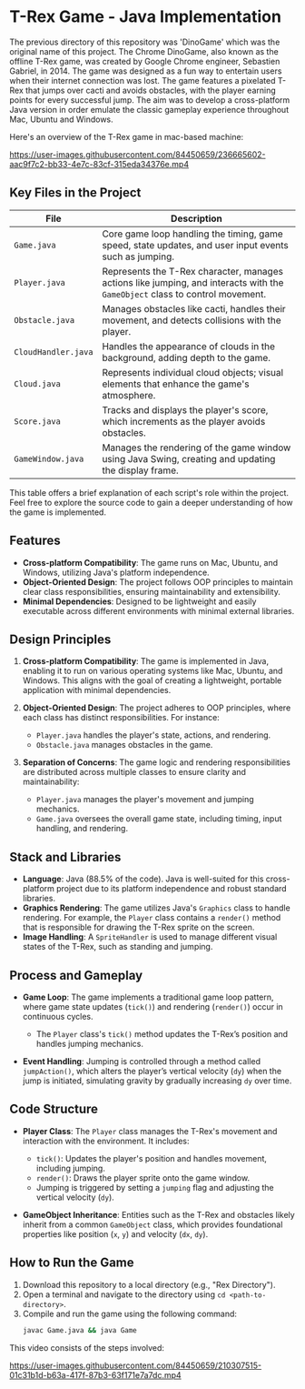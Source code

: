 # T-Rex Game - Java Implementation
The previous directory of this repository was 'DinoGame' which was the original name of this project. The Chrome DinoGame, also known as the offline T-Rex game, was created by Google Chrome engineer, Sebastien Gabriel, in 2014. The game was designed as a fun way to entertain users when their internet connection was lost. The game features a pixelated T-Rex that jumps over cacti and avoids obstacles, with the player earning points for every successful jump. The aim was to develop a cross-platform Java version in order emulate the classic gameplay experience throughout Mac, Ubuntu and Windows.

Here's an overview of the T-Rex game in mac-based machine:

https://user-images.githubusercontent.com/84450659/236665602-aac9f7c2-bb33-4e7c-83cf-315eda34376e.mp4

## Key Files in the Project

| File                 | Description                                                                 |
|----------------------|-----------------------------------------------------------------------------|
| `Game.java`          | Core game loop handling the timing, game speed, state updates, and user input events such as jumping. |
| `Player.java`        | Represents the T-Rex character, manages actions like jumping, and interacts with the `GameObject` class to control movement. |
| `Obstacle.java`      | Manages obstacles like cacti, handles their movement, and detects collisions with the player. |
| `CloudHandler.java`  | Handles the appearance of clouds in the background, adding depth to the game. |
| `Cloud.java`         | Represents individual cloud objects; visual elements that enhance the game's atmosphere. |
| `Score.java`         | Tracks and displays the player's score, which increments as the player avoids obstacles. |
| `GameWindow.java`    | Manages the rendering of the game window using Java Swing, creating and updating the display frame. |

This table offers a brief explanation of each script's role within the project. Feel free to explore the source code to gain a deeper understanding of how the game is implemented.

## Features

- **Cross-platform Compatibility**: The game runs on Mac, Ubuntu, and Windows, utilizing Java's platform independence.
- **Object-Oriented Design**: The project follows OOP principles to maintain clear class responsibilities, ensuring maintainability and extensibility.
- **Minimal Dependencies**: Designed to be lightweight and easily executable across different environments with minimal external libraries.

## Design Principles

1. **Cross-platform Compatibility**: The game is implemented in Java, enabling it to run on various operating systems like Mac, Ubuntu, and Windows. This aligns with the goal of creating a lightweight, portable application with minimal dependencies.
   
2. **Object-Oriented Design**: The project adheres to OOP principles, where each class has distinct responsibilities. For instance:
   - `Player.java` handles the player's state, actions, and rendering.
   - `Obstacle.java` manages obstacles in the game.
   
3. **Separation of Concerns**: The game logic and rendering responsibilities are distributed across multiple classes to ensure clarity and maintainability:
   - `Player.java` manages the player's movement and jumping mechanics.
   - `Game.java` oversees the overall game state, including timing, input handling, and rendering.

## Stack and Libraries

- **Language**: Java (88.5% of the code). Java is well-suited for this cross-platform project due to its platform independence and robust standard libraries.
- **Graphics Rendering**: The game utilizes Java's `Graphics` class to handle rendering. For example, the `Player` class contains a `render()` method that is responsible for drawing the T-Rex sprite on the screen.
- **Image Handling**: A `SpriteHandler` is used to manage different visual states of the T-Rex, such as standing and jumping.

## Process and Gameplay

- **Game Loop**: The game implements a traditional game loop pattern, where game state updates (`tick()`) and rendering (`render()`) occur in continuous cycles.
   - The `Player` class's `tick()` method updates the T-Rex’s position and handles jumping mechanics.
   
- **Event Handling**: Jumping is controlled through a method called `jumpAction()`, which alters the player’s vertical velocity (`dy`) when the jump is initiated, simulating gravity by gradually increasing `dy` over time.

## Code Structure

- **Player Class**: The `Player` class manages the T-Rex's movement and interaction with the environment. It includes:
   - `tick()`: Updates the player's position and handles movement, including jumping.
   - `render()`: Draws the player sprite onto the game window.
   - Jumping is triggered by setting a `jumping` flag and adjusting the vertical velocity (`dy`).
   
- **GameObject Inheritance**: Entities such as the T-Rex and obstacles likely inherit from a common `GameObject` class, which provides foundational properties like position (`x`, `y`) and velocity (`dx`, `dy`).

## How to Run the Game

1. Download this repository to a local directory (e.g., "Rex Directory").
2. Open a terminal and navigate to the directory using `cd <path-to-directory>`.
3. Compile and run the game using the following command:
   ```bash
   javac Game.java && java Game

This video consists of the steps involved:

https://user-images.githubusercontent.com/84450659/210307515-01c31b1d-b63a-417f-87b3-63f171e7a7dc.mp4
